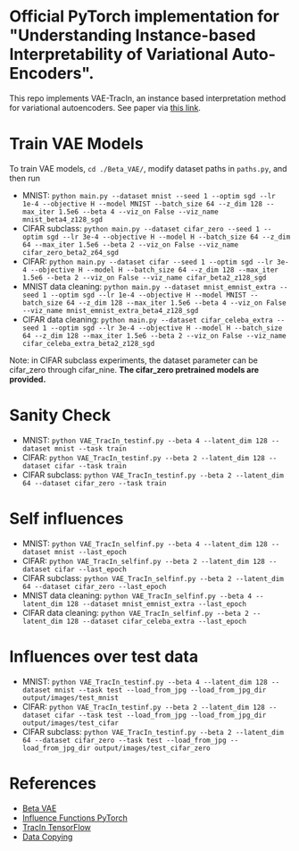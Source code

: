 # Official PyTorch implementation for "Understanding Instance-based Interpretability of Variational Auto-Encoders".

This repo implements VAE-TracIn, an instance based interpretation method for variational autoencoders. See paper via [this link](https://arxiv.org/pdf/2105.14203.pdf).

# Train VAE Models
To train VAE models, ```cd ./Beta_VAE/```, modify dataset paths in ```paths.py```, and then run
- MNIST: ```python main.py --dataset mnist --seed 1 --optim sgd --lr 1e-4 --objective H --model MNIST --batch_size 64 --z_dim 128 --max_iter 1.5e6 --beta 4 --viz_on False --viz_name mnist_beta4_z128_sgd```
- CIFAR subclass: ```python main.py --dataset cifar_zero --seed 1 --optim sgd --lr 3e-4 --objective H --model H --batch_size 64 --z_dim 64 --max_iter 1.5e6 --beta 2 --viz_on False --viz_name cifar_zero_beta2_z64_sgd```
- CIFAR: ```python main.py --dataset cifar --seed 1 --optim sgd --lr 3e-4 --objective H --model H --batch_size 64 --z_dim 128 --max_iter 1.5e6 --beta 2 --viz_on False --viz_name cifar_beta2_z128_sgd```
- MNIST data cleaning: ```python main.py --dataset mnist_emnist_extra --seed 1 --optim sgd --lr 1e-4 --objective H --model MNIST --batch_size 64 --z_dim 128 --max_iter 1.5e6 --beta 4 --viz_on False --viz_name mnist_emnist_extra_beta4_z128_sgd```
- CIFAR data cleaning: ```python main.py --dataset cifar_celeba_extra --seed 1 --optim sgd --lr 3e-4 --objective H --model H --batch_size 64 --z_dim 128 --max_iter 1.5e6 --beta 2 --viz_on False --viz_name cifar_celeba_extra_beta2_z128_sgd```
  
Note: in CIFAR subclass experiments, the dataset parameter can be cifar_zero through cifar_nine. **The cifar_zero pretrained models are provided.**


# Sanity Check
- MNIST: ```python VAE_TracIn_testinf.py --beta 4 --latent_dim 128 --dataset mnist --task train```
- CIFAR: ```python VAE_TracIn_testinf.py --beta 2 --latent_dim 128 --dataset cifar --task train```
- CIFAR subclass: ```python VAE_TracIn_testinf.py --beta 2 --latent_dim 64 --dataset cifar_zero --task train```


# Self influences
- MNIST: ```python VAE_TracIn_selfinf.py --beta 4 --latent_dim 128 --dataset mnist --last_epoch```
- CIFAR: ```python VAE_TracIn_selfinf.py --beta 2 --latent_dim 128 --dataset cifar --last_epoch```
- CIFAR subclass: ```python VAE_TracIn_selfinf.py --beta 2 --latent_dim 64 --dataset cifar_zero --last_epoch```
- MNIST data cleaning: ```python VAE_TracIn_selfinf.py --beta 4 --latent_dim 128 --dataset mnist_emnist_extra --last_epoch```
- CIFAR data cleaning: ```python VAE_TracIn_selfinf.py --beta 2 --latent_dim 128 --dataset cifar_celeba_extra --last_epoch```


# Influences over test data
- MNIST: ```python VAE_TracIn_testinf.py --beta 4 --latent_dim 128 --dataset mnist --task test --load_from_jpg --load_from_jpg_dir output/images/test_mnist```
- CIFAR: ```python VAE_TracIn_testinf.py --beta 2 --latent_dim 128 --dataset cifar --task test --load_from_jpg --load_from_jpg_dir output/images/test_cifar```
- CIFAR subclass: ```python VAE_TracIn_testinf.py --beta 2 --latent_dim 64 --dataset cifar_zero --task test --load_from_jpg --load_from_jpg_dir output/images/test_cifar_zero```


# References
- [Beta VAE](https://github.com/1Konny/Beta-VAE)
- [Influence Functions PyTorch](https://github.com/nimarb/pytorch_influence_functions)
- [TracIn TensorFlow](https://github.com/frederick0329/TracIn)
- [Data Copying](https://github.com/casey-meehan/data-copying)
